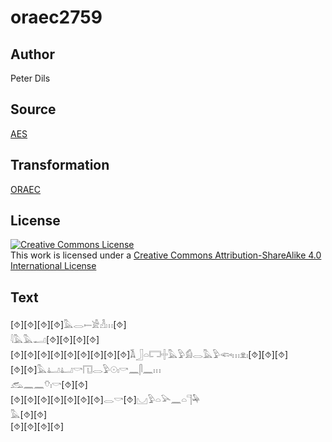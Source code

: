 # oraec2759

## Author

Peter Dils

## Source

[AES](https://github.com/simondschweitzer/aes)

## Transformation

[ORAEC](https://oraec.github.io/)

## License

<a rel="license" href="http://creativecommons.org/licenses/by-sa/4.0/"><img alt="Creative Commons License" style="border-width:0" src="https://i.creativecommons.org/l/by-sa/4.0/88x31.png" /></a><br />This work is licensed under a <a rel="license" href="http://creativecommons.org/licenses/by-sa/4.0/">Creative Commons Attribution-ShareAlike 4.0 International License</a>

## Text

[⯑][⯑][⯑][⯑]𓅓𓂋𓍿𓀀𓁐𓏥[⯑]<br>
𓇋𓅓𓅓𓂝[⯑][⯑][⯑][⯑]<br>
[⯑][⯑][⯑][⯑][⯑][⯑][⯑][⯑][⯑]𓌥𓃀𓏏𓉐𓏶𓅓𓅱𓀁𓂋𓅓𓅱𓆟𓏥𓁷𓏤[⯑][⯑][⯑]<br>
[⯑][⯑]𓅓𓂞𓂞𓎡𓉔𓂋𓅱𓇳𓏤𓎡𓈖𓋴𓈖𓏥<br>
𓃹𓈖𓈖𓄣𓏤𓎡[⯑][⯑]<br>
[⯑][⯑][⯑][⯑][⯑][⯑][⯑]𓂋𓎡[⯑]𓈋𓅱𓏏𓅪𓈖𓏏𓊹𓅆<br>
𓅓[⯑][⯑]<br>
[⯑][⯑][⯑][⯑]<br>

